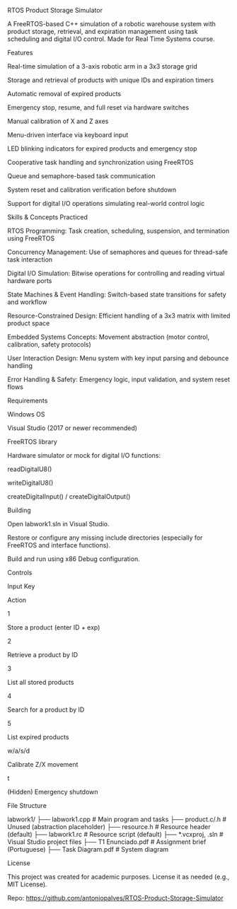 RTOS Product Storage Simulator

A FreeRTOS-based C++ simulation of a robotic warehouse system with product storage, retrieval, and expiration management using task scheduling and digital I/O control. Made for Real Time Systems course.

Features

Real-time simulation of a 3-axis robotic arm in a 3x3 storage grid

Storage and retrieval of products with unique IDs and expiration timers

Automatic removal of expired products

Emergency stop, resume, and full reset via hardware switches

Manual calibration of X and Z axes

Menu-driven interface via keyboard input

LED blinking indicators for expired products and emergency stop

Cooperative task handling and synchronization using FreeRTOS

Queue and semaphore-based task communication

System reset and calibration verification before shutdown

Support for digital I/O operations simulating real-world control logic

Skills & Concepts Practiced

RTOS Programming: Task creation, scheduling, suspension, and termination using FreeRTOS

Concurrency Management: Use of semaphores and queues for thread-safe task interaction

Digital I/O Simulation: Bitwise operations for controlling and reading virtual hardware ports

State Machines & Event Handling: Switch-based state transitions for safety and workflow

Resource-Constrained Design: Efficient handling of a 3x3 matrix with limited product space

Embedded Systems Concepts: Movement abstraction (motor control, calibration, safety protocols)

User Interaction Design: Menu system with key input parsing and debounce handling

Error Handling & Safety: Emergency logic, input validation, and system reset flows

Requirements

Windows OS

Visual Studio (2017 or newer recommended)

FreeRTOS library

Hardware simulator or mock for digital I/O functions:

readDigitalU8()

writeDigitalU8()

createDigitalInput() / createDigitalOutput()

Building

Open labwork1.sln in Visual Studio.

Restore or configure any missing include directories (especially for FreeRTOS and interface functions).

Build and run using x86 Debug configuration.

Controls

Input Key

Action

1

Store a product (enter ID + exp)

2

Retrieve a product by ID

3

List all stored products

4

Search for a product by ID

5

List expired products

w/a/s/d

Calibrate Z/X movement

t

(Hidden) Emergency shutdown

File Structure

labwork1/
├── labwork1.cpp       # Main program and tasks
├── product.c/.h       # Unused (abstraction placeholder)
├── resource.h         # Resource header (default)
├── labwork1.rc        # Resource script (default)
├── *.vcxproj, .sln    # Visual Studio project files
├── T1 Enunciado.pdf   # Assignment brief (Portuguese)
├── Task Diagram.pdf   # System diagram

License

This project was created for academic purposes. License it as needed (e.g., MIT License).

Repo: https://github.com/antoniopalves/RTOS-Product-Storage-Simulator
